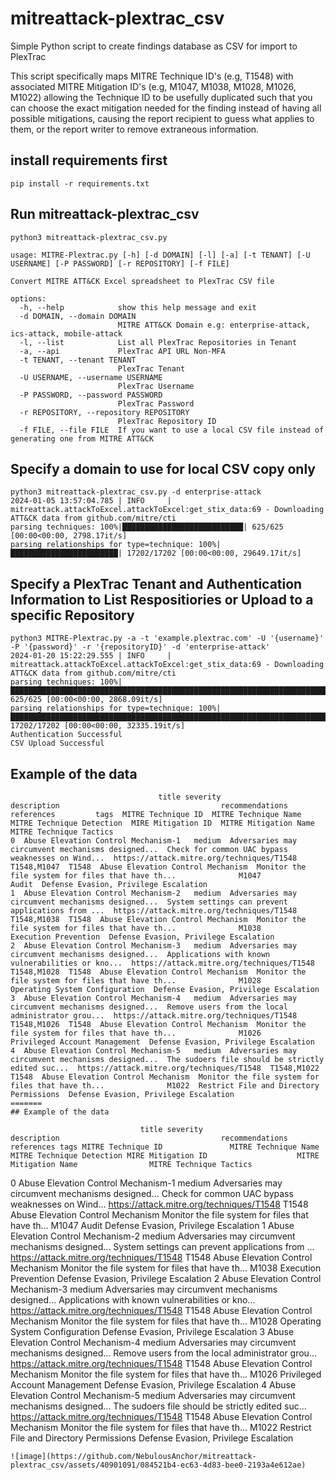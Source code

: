 # mitreattack-plextrac_csv
Simple Python script to create findings database as CSV for import to PlexTrac

This script specifically maps MITRE Technique ID's (e.g, T1548) with associated MITRE Mitigation ID's (e.g, M1047, M1038, M1028, M1026, M1022) allowing the Technique ID to be usefully duplicated such that you can choose the exact mitigation needed for the finding instead of having all possible mitigations, causing the report recipient to guess what applies to them, or the report writer to remove extraneous information.


## install requirements first
``pip install -r requirements.txt``

## Run mitreattack-plextrac_csv
```
python3 mitreattack-plextrac_csv.py 

usage: MITRE-Plextrac.py [-h] [-d DOMAIN] [-l] [-a] [-t TENANT] [-U USERNAME] [-P PASSWORD] [-r REPOSITORY] [-f FILE]

Convert MITRE ATT&CK Excel spreadsheet to PlexTrac CSV file

options:
  -h, --help            show this help message and exit
  -d DOMAIN, --domain DOMAIN
                        MITRE ATT&CK Domain e.g: enterprise-attack, ics-attack, mobile-attack
  -l, --list            List all PlexTrac Repositories in Tenant
  -a, --api             PlexTrac API URL Non-MFA
  -t TENANT, --tenant TENANT
                        PlexTrac Tenant
  -U USERNAME, --username USERNAME
                        PlexTrac Username
  -P PASSWORD, --password PASSWORD
                        PlexTrac Password
  -r REPOSITORY, --repository REPOSITORY
                        PlexTrac Repository ID
  -f FILE, --file FILE  If you want to use a local CSV file instead of generating one from MITRE ATT&CK
```

## Specify a domain to use for local CSV copy only
```
python3 mitreattack-plextrac_csv.py -d enterprise-attack
2024-01-05 13:57:04.785 | INFO     | mitreattack.attackToExcel.attackToExcel:get_stix_data:69 - Downloading ATT&CK data from github.com/mitre/cti
parsing techniques: 100%|███████████████████████████| 625/625 [00:00<00:00, 2798.17it/s]
parsing relationships for type=technique: 100%|████████████████████████| 17202/17202 [00:00<00:00, 29649.17it/s]
```
## Specify a PlexTrac Tenant and Authentication Information to List Respositiories or Upload to a specific Repository
```
python3 MITRE-Plextrac.py -a -t 'example.plextrac.com' -U '{username}' -P '{password}' -r '{repositoryID}' -d 'enterprise-attack'
2024-01-20 15:22:29.555 | INFO     | mitreattack.attackToExcel.attackToExcel:get_stix_data:69 - Downloading ATT&CK data from github.com/mitre/cti
parsing techniques: 100%|█████████████████████████████████████████████████████████████████████████████████████████████████████████████████████████████████████████████████████████████| 625/625 [00:00<00:00, 2868.09it/s]
parsing relationships for type=technique: 100%|██████████████████████████████████████████████████████████████████████████████████████████████████████████████████████████████████| 17202/17202 [00:00<00:00, 32335.19it/s]
Authentication Successful
CSV Upload Successful
```

## Example of the data
```
                                 title severity                                        description                                    recommendations                                 references         tags  MITRE Technique ID  MITRE Technique Name  MITRE Technique Detection  MIRE Mitigation ID  MITRE Mitigation Name  MITRE Technique Tactics
0  Abuse Elevation Control Mechanism-1   medium  Adversaries may circumvent mechanisms designed...  Check for common UAC bypass weaknesses on Wind...  https://attack.mitre.org/techniques/T1548  T1548,M1047  T1548  Abuse Elevation Control Mechanism  Monitor the file system for files that have th...              M1047                                    Audit  Defense Evasion, Privilege Escalation
1  Abuse Elevation Control Mechanism-2   medium  Adversaries may circumvent mechanisms designed...  System settings can prevent applications from ...  https://attack.mitre.org/techniques/T1548  T1548,M1038  T1548  Abuse Elevation Control Mechanism  Monitor the file system for files that have th...              M1038                     Execution Prevention  Defense Evasion, Privilege Escalation
2  Abuse Elevation Control Mechanism-3   medium  Adversaries may circumvent mechanisms designed...  Applications with known vulnerabilities or kno...  https://attack.mitre.org/techniques/T1548  T1548,M1028  T1548  Abuse Elevation Control Mechanism  Monitor the file system for files that have th...              M1028           Operating System Configuration  Defense Evasion, Privilege Escalation
3  Abuse Elevation Control Mechanism-4   medium  Adversaries may circumvent mechanisms designed...  Remove users from the local administrator grou...  https://attack.mitre.org/techniques/T1548  T1548,M1026  T1548  Abuse Elevation Control Mechanism  Monitor the file system for files that have th...              M1026            Privileged Account Management  Defense Evasion, Privilege Escalation
4  Abuse Elevation Control Mechanism-5   medium  Adversaries may circumvent mechanisms designed...  The sudoers file should be strictly edited suc...  https://attack.mitre.org/techniques/T1548  T1548,M1022  T1548  Abuse Elevation Control Mechanism  Monitor the file system for files that have th...              M1022  Restrict File and Directory Permissions  Defense Evasion, Privilege Escalation
=======
## Example of the data
```
                                 title severity                                        description                                    recommendations                                 references tags MITRE Technique ID               MITRE Technique Name                          MITRE Technique Detection MIRE Mitigation ID                    MITRE Mitigation Name                MITRE Technique Tactics
0  Abuse Elevation Control Mechanism-1   medium  Adversaries may circumvent mechanisms designed...  Check for common UAC bypass weaknesses on Wind...  https://attack.mitre.org/techniques/T1548                   T1548  Abuse Elevation Control Mechanism  Monitor the file system for files that have th...              M1047                                    Audit  Defense Evasion, Privilege Escalation
1  Abuse Elevation Control Mechanism-2   medium  Adversaries may circumvent mechanisms designed...  System settings can prevent applications from ...  https://attack.mitre.org/techniques/T1548                   T1548  Abuse Elevation Control Mechanism  Monitor the file system for files that have th...              M1038                     Execution Prevention  Defense Evasion, Privilege Escalation
2  Abuse Elevation Control Mechanism-3   medium  Adversaries may circumvent mechanisms designed...  Applications with known vulnerabilities or kno...  https://attack.mitre.org/techniques/T1548                   T1548  Abuse Elevation Control Mechanism  Monitor the file system for files that have th...              M1028           Operating System Configuration  Defense Evasion, Privilege Escalation
3  Abuse Elevation Control Mechanism-4   medium  Adversaries may circumvent mechanisms designed...  Remove users from the local administrator grou...  https://attack.mitre.org/techniques/T1548                   T1548  Abuse Elevation Control Mechanism  Monitor the file system for files that have th...              M1026            Privileged Account Management  Defense Evasion, Privilege Escalation
4  Abuse Elevation Control Mechanism-5   medium  Adversaries may circumvent mechanisms designed...  The sudoers file should be strictly edited suc...  https://attack.mitre.org/techniques/T1548                   T1548  Abuse Elevation Control Mechanism  Monitor the file system for files that have th...              M1022  Restrict File and Directory Permissions  Defense Evasion, Privilege Escalation
```
![image](https://github.com/NebulousAnchor/mitreattack-plextrac_csv/assets/40901091/084521b4-ec63-4d83-bee0-2193a4e612ae)
